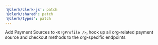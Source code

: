 ```yaml
---
'@clerk/clerk-js': patch
'@clerk/shared': patch
'@clerk/types': patch
---
```


Add Payment Sources to `<OrgProfile />`, hook up all org-related payment source and checkout methods to the org-specific endpoints
